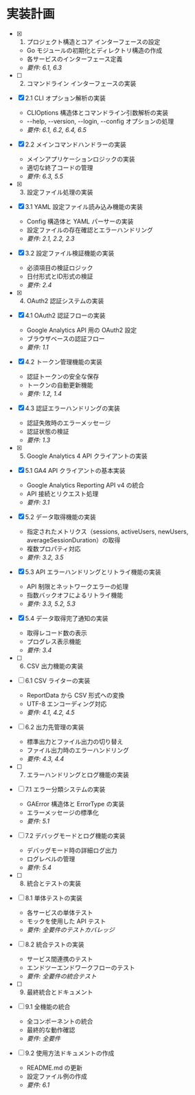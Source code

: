 # 実装計画

- [x] 1. プロジェクト構造とコア インターフェースの設定
  - Go モジュールの初期化とディレクトリ構造の作成
  - 各サービスのインターフェース定義
  - _要件: 6.1, 6.3_

- [ ] 2. コマンドライン インターフェースの実装
- [x] 2.1 CLI オプション解析の実装
  - CLIOptions 構造体とコマンドライン引数解析の実装
  - --help, --version, --login, --config オプションの処理
  - _要件: 6.1, 6.2, 6.4, 6.5_

- [x] 2.2 メインコマンドハンドラーの実装
  - メインアプリケーションロジックの実装
  - 適切な終了コードの管理
  - _要件: 6.3, 5.5_

- [x] 3. 設定ファイル処理の実装
- [x] 3.1 YAML 設定ファイル読み込み機能の実装
  - Config 構造体と YAML パーサーの実装
  - 設定ファイルの存在確認とエラーハンドリング
  - _要件: 2.1, 2.2, 2.3_

- [x] 3.2 設定ファイル検証機能の実装
  - 必須項目の検証ロジック
  - 日付形式とID形式の検証
  - _要件: 2.4_

- [x] 4. OAuth2 認証システムの実装
- [x] 4.1 OAuth2 認証フローの実装
  - Google Analytics API 用の OAuth2 設定
  - ブラウザベースの認証フロー
  - _要件: 1.1_

- [x] 4.2 トークン管理機能の実装
  - 認証トークンの安全な保存
  - トークンの自動更新機能
  - _要件: 1.2, 1.4_

- [x] 4.3 認証エラーハンドリングの実装
  - 認証失敗時のエラーメッセージ
  - 認証状態の検証
  - _要件: 1.3_

- [x] 5. Google Analytics 4 API クライアントの実装
- [x] 5.1 GA4 API クライアントの基本実装
  - Google Analytics Reporting API v4 の統合
  - API 接続とリクエスト処理
  - _要件: 3.1_

- [x] 5.2 データ取得機能の実装
  - 指定されたメトリクス（sessions, activeUsers, newUsers, averageSessionDuration）の取得
  - 複数プロパティ対応
  - _要件: 3.2, 3.5_

- [x] 5.3 API エラーハンドリングとリトライ機能の実装
  - API 制限とネットワークエラーの処理
  - 指数バックオフによるリトライ機能
  - _要件: 3.3, 5.2, 5.3_

- [x] 5.4 データ取得完了通知の実装
  - 取得レコード数の表示
  - プログレス表示機能
  - _要件: 3.4_

- [ ] 6. CSV 出力機能の実装
- [ ] 6.1 CSV ライターの実装
  - ReportData から CSV 形式への変換
  - UTF-8 エンコーディング対応
  - _要件: 4.1, 4.2, 4.5_

- [ ] 6.2 出力先管理の実装
  - 標準出力とファイル出力の切り替え
  - ファイル出力時のエラーハンドリング
  - _要件: 4.3, 4.4_

- [ ] 7. エラーハンドリングとログ機能の実装
- [ ] 7.1 エラー分類システムの実装
  - GAError 構造体と ErrorType の実装
  - エラーメッセージの標準化
  - _要件: 5.1_

- [ ] 7.2 デバッグモードとログ機能の実装
  - デバッグモード時の詳細ログ出力
  - ログレベルの管理
  - _要件: 5.4_

- [ ] 8. 統合とテストの実装
- [ ] 8.1 単体テストの実装
  - 各サービスの単体テスト
  - モックを使用した API テスト
  - _要件: 全要件のテストカバレッジ_

- [ ] 8.2 統合テストの実装
  - サービス間連携のテスト
  - エンドツーエンドワークフローのテスト
  - _要件: 全要件の統合テスト_

- [ ] 9. 最終統合とドキュメント
- [ ] 9.1 全機能の統合
  - 全コンポーネントの統合
  - 最終的な動作確認
  - _要件: 全要件_

- [ ] 9.2 使用方法ドキュメントの作成
  - README.md の更新
  - 設定ファイル例の作成
  - _要件: 6.1_